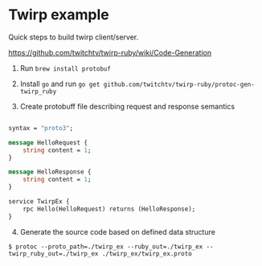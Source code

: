 # Twirp example

Quick steps to build twirp client/server.

https://github.com/twitchtv/twirp-ruby/wiki/Code-Generation

1. Run `brew install protobuf`

2. Install `go` and run `go get github.com/twitchtv/twirp-ruby/protoc-gen-twirp_ruby`

3. Create protobuff file describing request and response semantics

```proto

syntax = "proto3";

message HelloRequest {
    string content = 1;
}

message HelloResponse {
    string content = 1;
}

service TwirpEx {
    rpc Hello(HelloRequest) returns (HelloResponse);
}

```

4. Generate the source code based on defined data structure

```
$ protoc --proto_path=./twirp_ex --ruby_out=./twirp_ex --twirp_ruby_out=./twirp_ex ./twirp_ex/twirp_ex.proto
```
